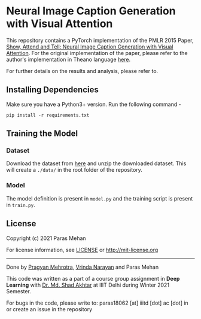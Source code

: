 # Neural Image Caption Generation with Visual Attention

This repository contains a PyTorch implementation of the PMLR 2015 Paper, [Show, Attend and Tell: Neural Image Caption Generation with Visual Attention](http://proceedings.mlr.press/v37/xuc15.html). For the original implementation of the paper, please refer to the author's implementation in Theano language [here](https://github.com/kelvinxu/arctic-captions).

For further details on the results and analysis, please refer to. 


## Installing Dependencies

Make sure you have a Python3+ version. Run the following command - 

```
pip install -r requirements.txt
```

## Training the Model

### Dataset

Download the dataset from [here](https://drive.google.com/file/d/1h6Mg9RsjUIJyerOZlH4yYRQCIQ5GP0dZ/view?usp=sharing) and unzip the downloaded dataset. This will create a ```./data/``` in the root folder of the repository.  

### Model

The model definition is present in ```model.py``` and the training script is present in ```train.py```. 

## License 

Copyright (c) 2021  Paras Mehan

For license information, see [LICENSE](LICENSE) or http://mit-license.org


- - -

Done by [Pragyan Mehrotra](https://github.com/pragyanmehrotra), [Vrinda Narayan](https://github.com/vrindaaa) and Paras Mehan


This code was written as a part of a course group assignment in **Deep Learning** with [Dr. Md. Shad Akhtar](https://iiitd.ac.in/shad) at IIIT Delhi during Winter 2021 Semester.

For bugs in the code, please write to: paras18062 [at] iiitd [dot] ac [dot] in or create an issue in the repository
